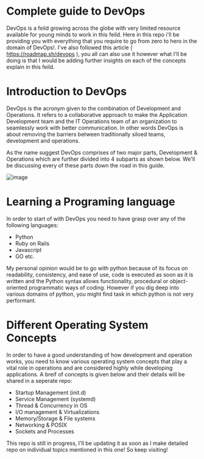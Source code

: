 # Complete guide to DevOps

DevOps is a feild growing across the globe with very limited resource available for young minds to work in this feild. Here in this repo i'll be providing you with everything that you require to go from zero to hero in the domain of DevOps!. I've also followed this article ( https://roadmap.sh/devops ), you all can also use it however what I'll be doing is that I would be adding further insights on each of the concepts explain in this feild.

# Introduction to DevOps

DevOps is the acronym given to the combination of Development and Operations. It refers to a collaborative approach to make the Application Development team and the IT Operations team of an organization to seamlessly work with better communication. In other words DevOps is about removing the barriers between traditionally siloed teams, development and operations.

As the name suggest DevOps comprises of two major parts, Development & Operations which are further divided into 4 subparts as shown below. We'll be discussing every of these parts down the road in this guide.

![image](https://user-images.githubusercontent.com/97732099/194718225-6c461ba5-2de7-4025-a43e-7929b1ef2283.png)



# Learning a Programing language

In order to start of with DevOps you need to have grasp over any of the following languages:

  - Python
  - Ruby on Rails
  - Javascript
  - GO etc.

My personal opinion would be to go with python because of its focus on readability, consistency, and ease of use, code is executed as soon as it is written and the Python syntax allows functionality, procedural or object-oriented programmatic ways of coding. However if you dig deep into various domains of python, you might find task in which python is not very performant.


# Different Operating System Concepts

In order to have a good understanding of how development and operation works, you need to know various operating system concepts that play a vital role in operations and are considered highly while developing applications. A breif of concepts is given below and their details will be shared in a seperate repo:

  - Startup Management (init.d)
  - Service Management (systemd)
  - Thread & Concurrency in OS 
  - I/O management & Virtualizations
  - Memory/Storage & File systems
  - Networking & POSIX
  - Sockets and Processes




This repo is still in progress, I'll be updating it as soon as I make detailed repo on individual topics mentioned in this one!
So keep visiting!

